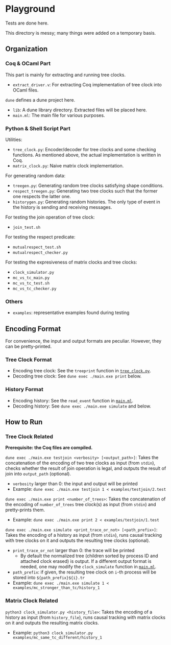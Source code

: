 # Playground

Tests are done here. 

This directory is messy; many things were added on a temporary basis. 

## Organization

### Coq & OCaml Part

This part is mainly for extracting and running tree clocks. 
- `extract_driver.v`: For extracting Coq implementation of tree clock into OCaml files. 

`dune` defines a dune project here. 
- `lib`: A dune library directory. Extracted files will be placed here. 
- `main.ml`: The main file for various purposes. 

### Python & Shell Script Part

Utilities: 
- `tree_clock.py`: Encoder/decoder for tree clocks and some checking functions. As mentioned above, the actual implementation is written in Coq. 
- `matrix_clock.py`: Naive matrix clock implementation. 

For generating random data:
- `treegen.py`: Generating random tree clocks satisfying shape conditions. 
- `respect_treegen.py`: Generating two tree clocks such that the former one respects the latter one. 
- `historygen.py`: Generating random histories. The only type of event in the history is sending and receiving messages. 

For testing the join operation of tree clock: 
- `join_test.sh`

For testing the respect predicate: 
- `mutualrespect_test.sh`
- `mutualrespect_checker.py`

For testing the expresiveness of matrix clocks and tree clocks:
- `clock_simulator.py`
- `mc_vs_tc_main.py`
- `mc_vs_tc_test.sh`
- `mc_vs_tc_checker.py`

### Others

- `examples`: representative examples found during testing

## Encoding Format

For convenience, the input and output formats are peculiar. However, they can be pretty-printed. 

### Tree Clock Format

- Encoding tree clock: See the `treeprint` function in [`tree_clock.py`](tree_clock.py).
- Decoding tree clock: See `dune exec ./main.exe print` below. 

### History Format

- Encoding history: See the `read_event` function in [`main.ml`](main.ml).
- Decoding history: See `dune exec ./main.exe simulate` and  below. 

## How to Run

### Tree Clock Related

**Prerequisite: the Coq files are compiled.**

`dune exec ./main.exe testjoin <verbosity> [<output_path>]`: Takes the concatenation of the encoding of two tree clocks as input (from `stdin`), checks whether the result of join operation is legal, and outputs the result of join into `output_path` (optional). 
- `verbosity` larger than 0: the input and output will be printed
- Example: `dune exec ./main.exe testjoin 1 < examples/testjoin/2.test`

`dune exec ./main.exe print <number_of_trees>`: Takes the concatenation of the encoding of `number_of_trees` tree clock(s) as input (from `stdin`) and pretty-prints them. 
- Example: `dune exec ./main.exe print 2 < examples/testjoin/1.test`

`dune exec ./main.exe simulate <print_trace_or_not> [<path_prefix>]`: Takes the encoding of a history as input (from `stdin`), runs causal tracking with tree clocks on it and outputs the resulting tree clocks (optional). 
- `print_trace_or_not` larger than 0: the trace will be printed
  - By default the normalized tree (children sorted by process ID and attached clock erased) is output. If a different output format is needed, one may modify the `clock_simulate` function in [`main.ml`](main.ml). 
- `path_prefix`: if given, the resulting tree clock on `i`-th process will be stored into `${path_prefix}${i}.tr`
- Example: `dune exec ./main.exe simulate 1 < examples/mc_stronger_than_tc/history_1`

### Matrix Clock Related

`python3 clock_simulator.py <history_file>`: Takes the encoding of a history as input (from `history_file`), runs causal tracking with matrix clocks on it and outputs the resulting matrix clocks.  
- Example: `python3 clock_simulator.py examples/mc_same_tc_different/history_1`
